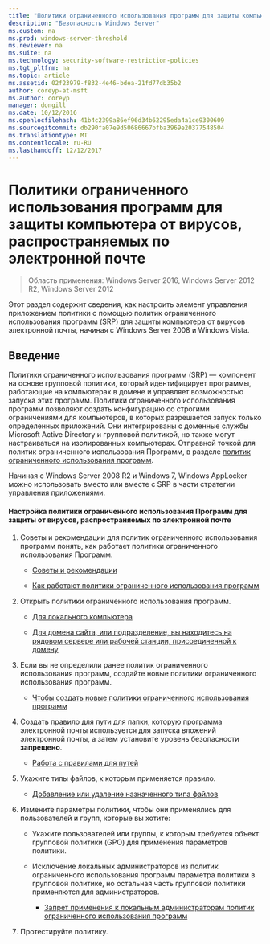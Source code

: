 ```yaml
---
title: "Политики ограниченного использования программ для защиты компьютера от вирусов, распространяемых по электронной почте"
description: "Безопасность Windows Server"
ms.custom: na
ms.prod: windows-server-threshold
ms.reviewer: na
ms.suite: na
ms.technology: security-software-restriction-policies
ms.tgt_pltfrm: na
ms.topic: article
ms.assetid: 02f23979-f832-4e46-bdea-21fd77db35b2
author: coreyp-at-msft
ms.author: coreyp
manager: dongill
ms.date: 10/12/2016
ms.openlocfilehash: 41b4c2399a86ef96d34b62295eda4a1ce9300609
ms.sourcegitcommit: db290fa07e9d50686667bfba3969e20377548504
ms.translationtype: MT
ms.contentlocale: ru-RU
ms.lasthandoff: 12/12/2017
---
```

# <a name="use-software-restriction-policies-to-help-protect-your-computer-against-an-email-virus"></a>Политики ограниченного использования программ для защиты компьютера от вирусов, распространяемых по электронной почте

>Область применения: Windows Server 2016, Windows Server 2012 R2, Windows Server 2012

Этот раздел содержит сведения, как настроить элемент управления приложением политики с помощью политик ограниченного использования программ (SRP) для защиты компьютера от вирусов электронной почты, начиная с Windows Server 2008 и Windows Vista.

## <a name="introduction"></a>Введение
Политики ограниченного использования программ (SRP) — компонент на основе групповой политики, который идентифицирует программы, работающие на компьютерах в домене и управляет возможностью запуска этих программ. Политики ограниченного использования программ позволяют создать конфигурацию со строгими ограничениями для компьютеров, в которых разрешается запуск только определенных приложений. Они интегрированы с доменные службы Microsoft Active Directory и групповой политикой, но также могут настраиваться на изолированных компьютерах. Отправной точкой для политик ограниченного использования Программ, в разделе [политик ограниченного использования программ](software-restriction-policies.md).

Начиная с Windows Server 2008 R2 и Windows 7, Windows AppLocker можно использовать вместо или вместе с SRP в части стратегии управления приложениями. 

#### <a name="configure-srp-to-help-protect-against-an-e-mail-virus"></a>Настройка политики ограниченного использования Программ для защиты от вирусов, распространяемых по электронной почте

1.  Советы и рекомендации для политик ограниченного использования программ понять, как работает политики ограниченного использования Программ.

    -   [Советы и рекомендации](software-restriction-policies-technical-overview.md#BKMK_Best_Practices)

    -   [Как работают политики ограниченного использования программ](https://technet.microsoft.com/library/cc786941(v=WS.10).aspx)

2.  Открыть политики ограниченного использования программ.

    -   [Для локального компьютера](administer-software-restriction-policies.md#BKMK_1)

    -   [Для домена сайта, или подразделение, вы находитесь на рядовом сервере или рабочей станции, присоединенной к домену](administer-software-restriction-policies.md#BKMK_2)

3.  Если вы не определили ранее политик ограниченного использования программ, создайте новые политики ограниченного использования программ.

    -   [Чтобы создать новые политики ограниченного использования программ](administer-software-restriction-policies.md#BKMK_Create_SRP)

4.  Создать правило для пути для папки, которую программа электронной почты используется для запуска вложений электронной почты, а затем установите уровень безопасности **запрещено**.

    -   [Работа с правилами для путей](work-with-software-restriction-policies-rules.md#BKMK_Path_Rules)

5.  Укажите типы файлов, к которым применяется правило.

    -   [Добавление или удаление назначенного типа файлов](administer-software-restriction-policies.md#BKMK_Add_Del)

6.  Измените параметры политики, чтобы они применялись для пользователей и групп, которые вы хотите:

    -   Укажите пользователей или группы, к которым требуется объект групповой политики (GPO) для применения параметров политики.

    -   Исключение локальных администраторов из политик ограниченного использования программ параметра политики в групповой политике, но остальная часть групповой политики применяются для администраторов.

        -   [Запрет применения к локальным администраторам политик ограниченного использования программ](administer-software-restriction-policies.md#BKMK_Prevent_Admin)

7.  Протестируйте политику.


